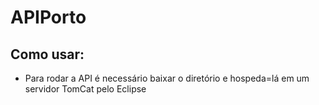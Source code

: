 # APIPorto
## Como usar: 
- Para rodar a API é necessário baixar o diretório e hospeda=lá em um servidor TomCat pelo Eclipse
